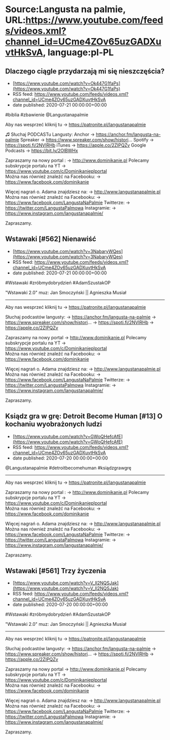 # Source:Langusta na palmie, URL:https://www.youtube.com/feeds/videos.xml?channel_id=UCme4ZOv65uzGADXuvtHkSvA, language:pl-PL

## Dlaczego ciągle przydarzają mi się nieszczęścia?
 - [https://www.youtube.com/watch?v=Ok447G1faPs](https://www.youtube.com/watch?v=Ok447G1faPs)
 - RSS feed: https://www.youtube.com/feeds/videos.xml?channel_id=UCme4ZOv65uzGADXuvtHkSvA
 - date published: 2020-07-21 00:00:00+00:00

#biblia #zbawienie @Langustanapalmie 

Aby nas wesprzeć kliknij tu → https://patronite.pl/langustanapalmie

♫ Słuchaj PODCASTu Langusty: 
Anchor → https://anchor.fm/langusta-na-palmie
Spreaker → https://www.spreaker.com/show/histori...
Spotify → https://spoti.fi/2NVIRHb
iTunes → https://apple.co/2ZIPQZv
Google Podcasts → https://bit.ly/2OlBWHx

Zapraszamy na nowy portal :
→ http://www.dominikanie.pl
Polecamy subskrypcje portalu na YT
→ https://www.youtube.com/c/Dominikanieplportal  
Można nas również znaleźć na Facebooku: 
→ https://www.facebook.com/dominikanie

Więcej nagrań o. Adama znajdziesz na: 
→ http://www.langustanapalmie.pl
Można nas również znaleźć na Facebooku: 
→ https://www.facebook.com/LangustaNaPalmie
Twitterze: 
→ https://twitter.com/LangustaPalmowa
Instagramie: 
→ https://www.instagram.com/langustanapalmie/

Zapraszamy.

## Wstawaki [#562] Nienawiść
 - [https://www.youtube.com/watch?v=3NabaryWQes](https://www.youtube.com/watch?v=3NabaryWQes)
 - RSS feed: https://www.youtube.com/feeds/videos.xml?channel_id=UCme4ZOv65uzGADXuvtHkSvA
 - date published: 2020-07-21 00:00:00+00:00

#Wstawaki #zróbmydobrydzień #AdamSzustakOP

"Wstawaki 2.0" muz: Jan Smoczyński || Agnieszka Musiał  

________________________________________

Aby nas wesprzeć kliknij tu → https://patronite.pl/langustanapalmie

Słuchaj podcastów langusty: 
→ https://anchor.fm/langusta-na-palmie
→ https://www.spreaker.com/show/histori...
→ https://spoti.fi/2NVIRHb
→ https://apple.co/2ZIPQZv

Zapraszamy na nowy portal 
→ http://www.dominikanie.pl
Polecamy subskrypcje portalu na YT
→ https://www.youtube.com/c/Dominikanieplportal  
Można nas również znaleźć na Facebooku: 
→ https://www.facebook.com/dominikanie

Więcej nagrań o. Adama znajdziesz na: 
→ http://www.langustanapalmie.pl
Można nas również znaleźć na Facebooku: 
→ https://www.facebook.com/LangustaNaPalmie
Twitterze: 
→ https://twitter.com/LangustaPalmowa
Instagramie: 
→ https://www.instagram.com/langustanapalmie/

Zapraszamy.

## Ksiądz gra w grę: Detroit Become Human [#13] O kochaniu wyobrażonych ludzi
 - [https://www.youtube.com/watch?v=GWoQHefcAfE](https://www.youtube.com/watch?v=GWoQHefcAfE)
 - RSS feed: https://www.youtube.com/feeds/videos.xml?channel_id=UCme4ZOv65uzGADXuvtHkSvA
 - date published: 2020-07-20 00:00:00+00:00

@Langustanapalmie   #detroitbecomehuman #ksiądzgrawgrę
________________________________________
Aby nas wesprzeć kliknij tu → https://patronite.pl/langustanapalmie

Zapraszamy na nowy portal :
→ http://www.dominikanie.pl
Polecamy subskrypcje portalu na YT
→ https://www.youtube.com/c/Dominikanieplportal  
Można nas również znaleźć na Facebooku: 
→ https://www.facebook.com/dominikanie

Więcej nagrań o. Adama znajdziesz na: 
→ http://www.langustanapalmie.pl
Można nas również znaleźć na Facebooku: 
→ https://www.facebook.com/LangustaNaPalmie
Twitterze: 
→ https://twitter.com/LangustaPalmowa
Instagramie: 
→ https://www.instagram.com/langustanapalmie/

Zapraszamy.

## Wstawaki [#561] Trzy życzenia
 - [https://www.youtube.com/watch?v=V_Il2NQSJak](https://www.youtube.com/watch?v=V_Il2NQSJak)
 - RSS feed: https://www.youtube.com/feeds/videos.xml?channel_id=UCme4ZOv65uzGADXuvtHkSvA
 - date published: 2020-07-20 00:00:00+00:00

#Wstawaki #zróbmydobrydzień #AdamSzustakOP

"Wstawaki 2.0" muz: Jan Smoczyński || Agnieszka Musiał  

________________________________________

Aby nas wesprzeć kliknij tu → https://patronite.pl/langustanapalmie

Słuchaj podcastów langusty: 
→ https://anchor.fm/langusta-na-palmie
→ https://www.spreaker.com/show/histori...
→ https://spoti.fi/2NVIRHb
→ https://apple.co/2ZIPQZv

Zapraszamy na nowy portal 
→ http://www.dominikanie.pl
Polecamy subskrypcje portalu na YT
→ https://www.youtube.com/c/Dominikanieplportal  
Można nas również znaleźć na Facebooku: 
→ https://www.facebook.com/dominikanie

Więcej nagrań o. Adama znajdziesz na: 
→ http://www.langustanapalmie.pl
Można nas również znaleźć na Facebooku: 
→ https://www.facebook.com/LangustaNaPalmie
Twitterze: 
→ https://twitter.com/LangustaPalmowa
Instagramie: 
→ https://www.instagram.com/langustanapalmie/

Zapraszamy.

